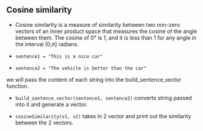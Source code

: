 ## Cosine similarity

- Cosine similarity is a measure of similarity between two non-zero vectors of an inner product space that measures the cosine of the angle between them. The cosine of 0° is 1, and it is less than 1 for any angle in the interval (0,π] radians.


- `sentence1 = "This is a nice car"`
- `sentence2 = "The vehicle is better than the car"`


we will pass the content of each string into the build_sentence_vector function.

- `build_sentence_vector(sentence1, sentence2)` converts string passed into it and generate a vector.

- `cosineSimilarity(v1, v2)` takes in 2 vector and print out the similarity between the 2 vectors. 
